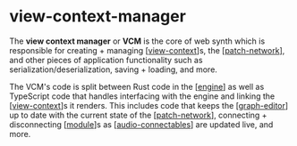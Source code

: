 # view-context-manager

The **view context manager** or **VCM** is the core of web synth which is responsible for creating + managing [[view-context]]s, the [[patch-network]], and other pieces of application functionality such as serialization/deserialization, saving + loading, and more.

The VCM's code is split between Rust code in the [[engine]] as well as TypeScript code that handles interfacing with the engine and linking the [[view-context]]s it renders.  This includes code that keeps the [[graph-editor]] up to date with the current state of the [[patch-network]], connecting + disconnecting [[module]]s as [[audio-connectables]] are updated live, and more.

[//begin]: # "Autogenerated link references for markdown compatibility"
[view-context]: view-context "view-context"
[patch-network]: patch-network "patch-network"
[engine]: engine "engine"
[graph-editor]: graph-editor "graph editor"
[module]: module "web synth modules"
[audio-connectables]: audio-connectables "audio-connectables"
[//end]: # "Autogenerated link references"
